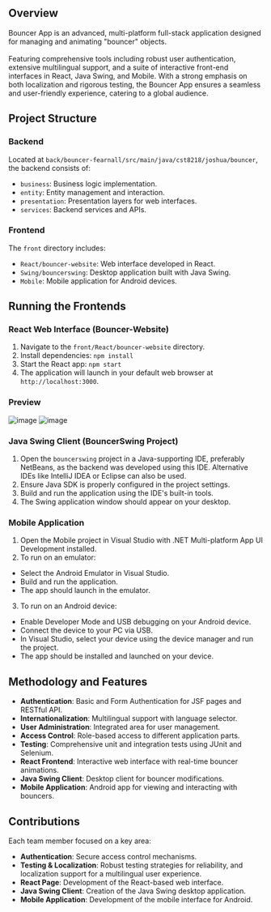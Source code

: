 ## Overview
Bouncer App is an advanced, multi-platform full-stack application designed for managing and animating "bouncer" objects. 
<br><br>Featuring comprehensive tools including robust user authentication, extensive multilingual support, and a suite of interactive front-end interfaces in React, Java Swing, and Mobile. With a strong emphasis on both localization and rigorous testing, the Bouncer App ensures a seamless and user-friendly experience, catering to a global audience.

## Project Structure

### Backend
Located at `back/bouncer-fearnall/src/main/java/cst8218/joshua/bouncer`, the backend consists of:
- `business`: Business logic implementation.
- `entity`: Entity management and interaction.
- `presentation`: Presentation layers for web interfaces.
- `services`: Backend services and APIs.

### Frontend
The `front` directory includes:
- `React/bouncer-website`: Web interface developed in React.
- `Swing/bouncerswing`: Desktop application built with Java Swing.
- `Mobile`: Mobile application for Android devices.

## Running the Frontends

### React Web Interface (Bouncer-Website)
1. Navigate to the `front/React/bouncer-website` directory.
2. Install dependencies: `npm install`
3. Start the React app: `npm start`
4. The application will launch in your default web browser at `http://localhost:3000`.

### Preview
![image](https://github.com/jyronbones/Bouncer_App/assets/80455013/2da746d8-2fd3-4560-9098-105a5a52c61b)
![image](https://github.com/jyronbones/Bouncer_App/assets/80455013/4cb19370-a60e-4930-b4af-8e3f46fafddb)



### Java Swing Client (BouncerSwing Project)
1. Open the `bouncerswing` project in a Java-supporting IDE, preferably NetBeans, as the backend was developed using this IDE. Alternative IDEs like IntelliJ IDEA or Eclipse can also be used.
2. Ensure Java SDK is properly configured in the project settings.
3. Build and run the application using the IDE's built-in tools.
4. The Swing application window should appear on your desktop.

### Mobile Application
1. Open the Mobile project in Visual Studio with .NET Multi-platform App UI Development installed.
2. To run on an emulator:
- Select the Android Emulator in Visual Studio.
- Build and run the application.
- The app should launch in the emulator.
3. To run on an Android device:
- Enable Developer Mode and USB debugging on your Android device.
- Connect the device to your PC via USB.
- In Visual Studio, select your device using the device manager and run the project.
- The app should be installed and launched on your device.

## Methodology and Features
- **Authentication**: Basic and Form Authentication for JSF pages and RESTful API.
- **Internationalization**: Multilingual support with language selector.
- **User Administration**: Integrated area for user management.
- **Access Control**: Role-based access to different application parts.
- **Testing**: Comprehensive unit and integration tests using JUnit and Selenium.
- **React Frontend**: Interactive web interface with real-time bouncer animations.
- **Java Swing Client**: Desktop client for bouncer modifications.
- **Mobile Application**: Android app for viewing and interacting with bouncers.

## Contributions
Each team member focused on a key area:
- **Authentication**: Secure access control mechanisms.
- **Testing & Localization**: Robust testing strategies for reliability, and localization support for a multilingual user experience.
- **React Page**: Development of the React-based web interface.
- **Java Swing Client**: Creation of the Java Swing desktop application.
- **Mobile Application**: Development of the mobile interface for Android.

